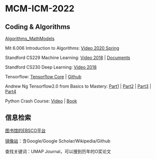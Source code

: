 # MCM-ICM-2022

## Coding & Algorithms

[Algorithms_MathModels](https://github.com/HuangCongQing/Algorithms_MathModels)

Mit 6.006 Introduction to Algorithms: [Video 2020 Spring](https://www.bilibili.com/video/BV1gZ4y1X71R)

Standford CS229 Machine Learning: [Video 2018](https://www.bilibili.com/video/BV1JE411w7Ub) | [Documents](https://github.com/maxim5/cs229-2018-autumn)

Standford CS230 Deep Learning: [Video 2018](https://www.bilibili.com/video/BV1p7411Y7M8)

Tensorflow: [Tensorflow Core](https://tensorflow.google.cn/tutorials?hl=zh_cn) | [Github](https://github.com/tensorflow/tensorflow)

Andrew Ng Tensorflow2.0 from Basics to Mastery: [Part1]() | [Part2]() | [Part3]() | [Part4]()

Python Crash Course: [Video](https://www.bilibili.com/video/BV19t411m7uU) | [Book](https://www.ituring.com.cn/book/2784)

## 信息检索

[图书馆的EBSCO平台](https://lib.tsinghua.edu.cn/info/1184/3739.htm)

[镜像站](https://www.library.ac.cn)：含Google/Google Scholar/Wikipedia/Github

查找关键词：UMAP Journal，可以搜到历年的O奖论文

